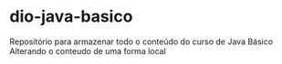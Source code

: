 # dio-java-basico
Repositório para armazenar todo o conteúdo do curso de Java Básico
Alterando o conteudo de uma forma local

